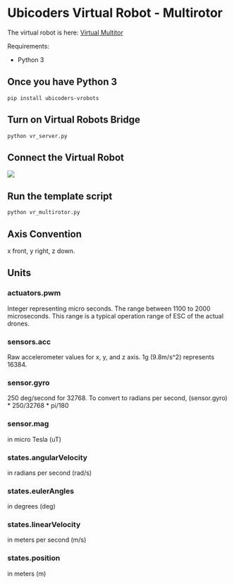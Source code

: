 # Ubicoders Virtual Robot - Multirotor

The virtual robot is here:
[Virtual Multitor](https://www.ubicoders.com/virtualrobots/multirotor
) 


Requirements:
- Python 3

## Once you have Python 3

```
pip install ubicoders-vrobots
```

## Turn on Virtual Robots Bridge
```
python vr_server.py
```

## Connect the Virtual Robot 
![](./images/vrobots_connect.png)

## Run the template script
```
python vr_multirotor.py
```

## Axis Convention
x front, y right, z down.

## Units

### actuators.pwm 
Integer representing micro seconds. The range between 1100 to 2000 microseconds. This range is a typical operation range of ESC of the actual drones.

### sensors.acc
Raw accelerometer values for x, y, and z axis. 1g (9.8m/s^2) represents 16384.

### sensor.gyro
250 deg/second for 32768. To convert to radians per second, (sensor.gyro) * 250/32768 * pi/180

### sensor.mag
in micro Tesla (uT)

### states.angularVelocity
in radians per second (rad/s)

### states.eulerAngles
in degrees (deg)

### states.linearVelocity
in meters per second (m/s)

### states.position
in meters (m)